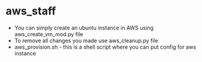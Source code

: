 # aws_staff
- You can simply create an ubuntu instance in AWS using aws_create_vm_mod.py file
- To remove all changes you made use aws_cleanup.py file
- aws_provision.sh - this is a shell script where you can put config for aws instance

